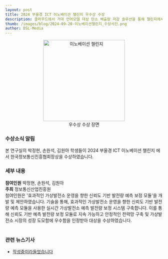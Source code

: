 ```yaml
---
layout: post
title: 2024 부울경 ICT 이노베이션 챌린지 우수상 수상
description: 클라우드에서 거대 언어모델 대상 탄소 배출량 저감 솔루션을 통해 챌린지에서 예비창업자 부문에서 우수상 수상
thumb: /images/blog/2024-09-20-이노베이션챌린지_수상사진.png
author: DSL-Media
---
```


<div align='center'>
<figure> 
    <img src="{{page.thumb}}" alt="이노베이션 챌린지" style="width:260px; height:auto;">
    <figcaption align='center'> 우수상 수상 장면 </figcaption>
</figure>
</div>

### 수상소식 알림
본 연구실의 박정현, 손원석, 김원아 학생들이 2024 부울경 ICT 이노베이션 챌린지
에서 한국정보통신진흥협회장상을 수상하였습니다.

### 세부 내용

**참여인원** 박정현, 손원석, 김원아<br>
**주최** 정보통신산업진흥원<br>
참여인원은 '효과적인 가상발전소 운영을 향한 신뢰도 기반 발전량 예측 보정 모듈'을 개발 및 제안하였습니다. 기술을 통해, 효과적인 가상발전소 운영을 향한 신뢰도 기반 발전량 예측 모듈을 사용한 실시간 가상발전소 예측 발전량 보정 시스템 구축합니다. 이를 통해 신뢰도 기반 예측 발전량 보정 모듈로 지속 가능하고 안정적인 전력망 구축 및 가상발전소 시장의 성장 도모함에 우수함을 인정받아 대상을 수상하였습니다.
<br><br>

### 관련 뉴스기사
- [작성중이라들었습니다](https://www.busan.com/view/busan/view.php?code=2023091116070684585)
